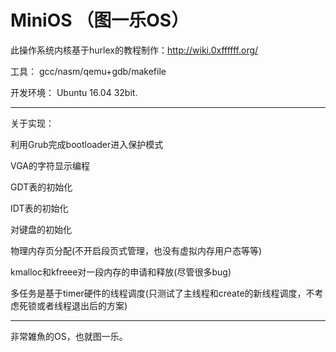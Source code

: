 # MiniOS （图一乐OS）
此操作系统内核基于hurlex的教程制作：http://wiki.0xffffff.org/

工具：
gcc/nasm/qemu+gdb/makefile



开发环境：
Ubuntu 16.04 32bit.



-----------------------------------

关于实现：

利用Grub完成bootloader进入保护模式

VGA的字符显示编程

GDT表的初始化

IDT表的初始化

对键盘的初始化

物理内存页分配(不开启段页式管理，也没有虚拟内存用户态等等)

kmalloc和kfreee对一段内存的申请和释放(尽管很多bug)

多任务是基于timer硬件的线程调度(只测试了主线程和create的新线程调度，不考虑死锁或者线程退出后的方案)





---------------------------------

非常雑魚的OS，也就图一乐。



